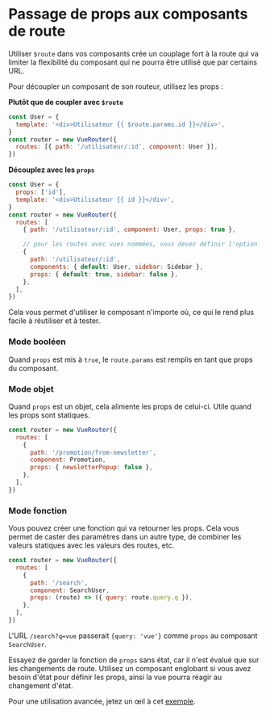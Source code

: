 # Passage de props aux composants de route

Utiliser `$route` dans vos composants crée un couplage fort à la route qui va limiter la flexibilité du composant qui ne pourra être utilisé que par certains URL.

Pour découpler un composant de son routeur, utilisez les props :

**Plutôt que de coupler avec `$route`**

```js
const User = {
  template: '<div>Utilisateur {{ $route.params.id }}</div>',
}
const router = new VueRouter({
  routes: [{ path: '/utilisateur/:id', component: User }],
})
```

**Découplez avec les `props`**

```js
const User = {
  props: ['id'],
  template: '<div>Utilisateur {{ id }}</div>',
}
const router = new VueRouter({
  routes: [
    { path: '/utilisateur/:id', component: User, props: true },

    // pour les routes avec vues nommées, vous devez définir l'option `props` pour chaque vue nommée :
    {
      path: '/utilisateur/:id',
      components: { default: User, sidebar: Sidebar },
      props: { default: true, sidebar: false },
    },
  ],
})
```

Cela vous permet d'utiliser le composant n'importe où, ce qui le rend plus facile à réutiliser et à tester.

### Mode booléen

Quand `props` est mis à `true`, le `route.params` est remplis en tant que props du composant.

### Mode objet

Quand `props` est un objet, cela alimente les props de celui-ci. Utile quand les props sont statiques.

```js
const router = new VueRouter({
  routes: [
    {
      path: '/promotion/from-newsletter',
      component: Promotion,
      props: { newsletterPopup: false },
    },
  ],
})
```

### Mode fonction

Vous pouvez créer une fonction qui va retourner les props. Cela vous permet de caster des paramètres dans un autre type, de combiner les valeurs statiques avec les valeurs des routes, etc.

```js
const router = new VueRouter({
  routes: [
    {
      path: '/search',
      component: SearchUser,
      props: (route) => ({ query: route.query.q }),
    },
  ],
})
```

L'URL `/search?q=vue` passerait `{query: 'vue'}` comme `props` au composant `SearchUser`.

Essayez de garder la fonction de `props` sans état, car il n'est évalué que sur les changements de route. Utilisez un composant englobant si vous avez besoin d'état pour définir les props, ainsi la vue pourra réagir au changement d'état.

Pour une utilisation avancée, jetez un œil à cet [exemple](https://github.com/zachhaber/vue-router-state/blob/dev/examples/route-props/app.js).
